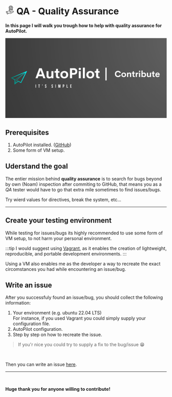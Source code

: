 # <img src="/images/AutoPilot-Icons/QA.png" alt="Users image" width="28" height="auto"> QA - Quality Assurance

**In this page I will walk you trough how to help with quality assurance for AutoPilot.**

<img src="/images/AutoPilot-contribute.png" style="width: 900px;height: auto;">

## Prerequisites

1. AutoPilot installed. ([GitHub](https://github.com/Noam-Alum/AutoPilot/))
2. Some form of VM setup.

## Uderstand the goal

The entier mission behind **quality assurance** is to search for bugs beyond by own (Noam) inspection after commiting to GitHub, that means you as a *QA* tester would have to go that extra mile sometimes to find issues/bugs.

Try wierd values for directives, break the system, etc...

---

## Create your testing environment

While testing for issues/bugs its highly recommended to use some form of VM setup, to not harm your personal environment.

:::tip
I would suggest using [Vagrant](https://www.vagrantup.com/), as it enables the creation of lightweight, reproducible, and portable development environments.
:::

Using a VM also enables me as the developer a way to recreate the exact circomstances you had while encountering an issue/bug.

## Write an issue

After you successfuly found an issue/bug, you should collect the following information:

1. Your environment (e.g. ubuntu 22.04 LTS)<br>
    For instance, if you used Vagrant you could simply supply your configuration file.
2. AutoPilot configuration.
3. Step by step on how to recreate the issue.

> If you'r nice you could try to supply a fix to the bug/issue 😁

<br>

Then you can write an issue [here](https://github.com/Noam-Alum/AutoPilot/issues/new?assignees=Noam-Alum&labels=QA&projects=&template=qa-.md&title=QA+%7C+%5BShort+issue+description%5D).

---

<br>

**Huge thank you for anyone willing to contribute!**
